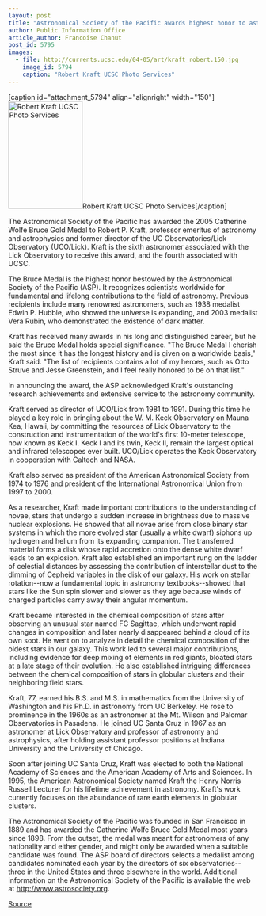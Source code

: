 ```yaml
---
layout: post
title: "Astronomical Society of the Pacific awards highest honor to astronomer Robert Kraft"
author: Public Information Office
article_author: Francoise Chanut
post_id: 5795
images:
  - file: http://currents.ucsc.edu/04-05/art/kraft_robert.150.jpg
    image_id: 5794
    caption: "Robert Kraft UCSC Photo Services"
---
```


[caption id="attachment_5794" align="alignright" width="150"]<a href="http://dev-ucsc-news.pantheonsite.io/wp-content/uploads/2005/05/kraft_robert.150.jpg"><img class="size-full wp-image-5794" src="http://dev-ucsc-news.pantheonsite.io/wp-content/uploads/2005/05/kraft_robert.150.jpg" alt="Robert Kraft UCSC Photo Services" width="150" height="217" /></a>Robert Kraft UCSC Photo Services[/caption]
<a name="content" id="content"></a>
<p>
  The Astronomical Society of the Pacific has awarded the 2005 Catherine Wolfe Bruce Gold Medal to Robert P. Kraft, professor emeritus of astronomy and astrophysics and former director of the UC Observatories/Lick Observatory (UCO/Lick). Kraft is the sixth astronomer associated with the Lick Observatory to receive this award, and the fourth associated with UCSC.
</p>
<p>
  The Bruce Medal is the highest honor bestowed by the Astronomical Society of the Pacific (ASP). It recognizes scientists worldwide for fundamental and lifelong contributions to the field of astronomy. Previous recipients include many renowned astronomers, such as 1938 medalist Edwin P. Hubble, who showed the universe is expanding, and 2003 medalist Vera Rubin, who demonstrated the existence of dark matter.
</p>
<p>
  Kraft has received many awards in his long and distinguished career, but he said the Bruce Medal holds special significance. "The Bruce Medal I cherish the most since it has the longest history and is given on a worldwide basis," Kraft said. "The list of recipients contains a lot of my heroes, such as Otto Struve and Jesse Greenstein, and I feel really honored to be on that list."
</p>
<p>
  In announcing the award, the ASP acknowledged Kraft's outstanding research achievements and extensive service to the astronomy community.
</p>
<p>
  Kraft served as director of UCO/Lick from 1981 to 1991. During this time he played a key role in bringing about the W. M. Keck Observatory on Mauna Kea, Hawaii, by committing the resources of Lick Observatory to the construction and instrumentation of the world's first 10-meter telescope, now known as Keck I. Keck I and its twin, Keck II, remain the largest optical and infrared telescopes ever built. UCO/Lick operates the Keck Observatory in cooperation with Caltech and NASA.
</p>
<p>
  Kraft also served as president of the American Astronomical Society from 1974 to 1976 and president of the International Astronomical Union from 1997 to 2000.
</p>
<p>
  As a researcher, Kraft made important contributions to the understanding of novae, stars that undergo a sudden increase in brightness due to massive nuclear explosions. He showed that all novae arise from close binary star systems in which the more evolved star (usually a white dwarf) siphons up hydrogen and helium from its expanding companion. The transferred material forms a disk whose rapid accretion onto the dense white dwarf leads to an explosion. Kraft also established an important rung on the ladder of celestial distances by assessing the contribution of interstellar dust to the dimming of Cepheid variables in the disk of our galaxy. His work on stellar rotation--now a fundamental topic in astronomy textbooks--showed that stars like the Sun spin slower and slower as they age because winds of charged particles carry away their angular momentum.
</p>
<p>
  Kraft became interested in the chemical composition of stars after observing an unusual star named FG Sagittae, which underwent rapid changes in composition and later nearly disappeared behind a cloud of its own soot. He went on to analyze in detail the chemical composition of the oldest stars in our galaxy. This work led to several major contributions, including evidence for deep mixing of elements in red giants, bloated stars at a late stage of their evolution. He also established intriguing differences between the chemical composition of stars in globular clusters and their neighboring field stars.
</p>
<p>
  Kraft, 77, earned his B.S. and M.S. in mathematics from the University of Washington and his Ph.D. in astronomy from UC Berkeley. He rose to prominence in the 1960s as an astronomer at the Mt. Wilson and Palomar Observatories in Pasadena. He joined UC Santa Cruz in 1967 as an astronomer at Lick Observatory and professor of astronomy and astrophysics, after holding assistant professor positions at Indiana University and the University of Chicago.
</p>
<p>
  Soon after joining UC Santa Cruz, Kraft was elected to both the National Academy of Sciences and the American Academy of Arts and Sciences. In 1995, the American Astronomical Society named Kraft the Henry Norris Russell Lecturer for his lifetime achievement in astronomy. Kraft's work currently focuses on the abundance of rare earth elements in globular clusters.
</p>
<p>
  The Astronomical Society of the Pacific was founded in San Francisco in 1889 and has awarded the Catherine Wolfe Bruce Gold Medal most years since 1898. From the outset, the medal was meant for astronomers of any nationality and either gender, and might only be awarded when a suitable candidate was found. The ASP board of directors selects a medalist among candidates nominated each year by the directors of six observatories--three in the United States and three elsewhere in the world. Additional information on the Astronomical Society of the Pacific is available the web at <a href="http://www.astrosociety.org">http://www.astrosociety.org</a>.<br>
</p>
<p><a href="http://www1.ucsc.edu/currents/04-05/05-16/awards-kraft.asp" title="Permalink to awards-kraft">Source</a></p>
